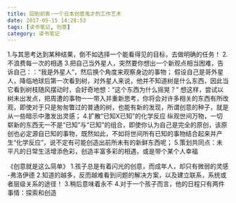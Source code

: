 ```yaml
---
title: 回到初衷-一个日本创意鬼才的工作艺术
date: 2017-05-15 14:28:53
tags: [读书笔记, 创意]
category: 读书笔记
---
```

1.与其思考达到某种结果，倒不如选择一个能看得见的目标，去做明确的任务！
2.不浪费每一次的相遇
3.把自己当外星人，突然要你想出一个新观点相当困难，告诉自己：：“我是外星人”，然后换个角度来观察身边的事物；
        假设自己是哥外星人，降临地球后第一次看到树，对外星人来说，他并不知道树是什么东西，因此当它看到树枝随风摆动时，会好奇地想：“这个东西为什么摇晃？”
        想这样，尝试以树未出发点，把周遭的事物一一带入并重新思考，你将会对许多相关的东西有所改观，即使对于只是匆匆瞥过的普通的树，也能有新的发现，所谓创意的种子，就是从一些暗示中激发出灵感；
4.扩散“已知X已知”的化学反应
        纵观世间万物，一切崭新的东西无一不是“已知”与“已知”的组合，即使你认为自己是完全的原创，该原创也必定源自已知的事物，既然如此，不如将世间所有已知的事物结合起来并产生“化学反应”，说不定有可能创造出前所未有的新鲜东西呢；
5.策划共同点：未平凡的日常生活增添色彩，创造丰富多彩的相遇，或是带个某个人幸福

《创意就是这么简单》
1.孩子总是有着闪光的创意，而成年人，却只有微弱的灵感   -弗洛伊德
2.知道的越多，反而越难看到问题的解决方案，以及建立联系，系统或者层级关系的途径！
3.稍后意味着永不
4.对于一个孩子而言，他的日程只有两件事情：探索和创造
